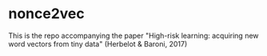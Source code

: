 # nonce2vec
This is the repo accompanying the paper "High-risk learning: acquiring new word vectors from tiny data" (Herbelot &amp; Baroni, 2017)

